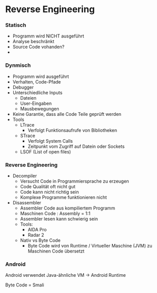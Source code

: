 # Reverse Engineering

### Statisch

- Programm wird NICHT ausgeführt
- Analyse beschränkt
- Source Code vohanden?
- 

### Dynmisch

- Programm wird ausgeführt
- Verhalten, Code-Pfade
- Debugger
- Unterschiedliche Inputs
    - Dateien
    - User-Eingaben
    - Mausbewegungen
- Keine Garantie, dass alle Code Teile geprüft werden
- Tools
    - LTrace
        - Verfolgt Funktionsaufrufe von Bibliotheken
    - STrace
        - Verfolgt System Calls
        - Zeitpunkt vom Zugriff auf Datein oder Sockets
    - LSOF (List of open files)

### Reverse Engineering

- Decompiler
    - Versucht Code in Programmiersprache zu erzeugen
    - Code Qualität oft nicht gut
    - Code kann nicht richtig sein
    - Komplexe Programme funktionieren nicht
- Disassembler
    - Assembler Code aus kompiliertem Programm
    - Maschinen Code : Assembly = 1:1
    - Assembler lesen kann schwierig sein
    - Tools:
        - AIDA Pro
        - Radar 2
    - Nativ vs Byte Code
        - Byte Code wird von Runtime / Virtueller Maschine (JVM) zu Maschinen Code übersetzt
        

### Android

Android verwendet Java-ähnliche VM → Android Runtime

Byte Code = Smali